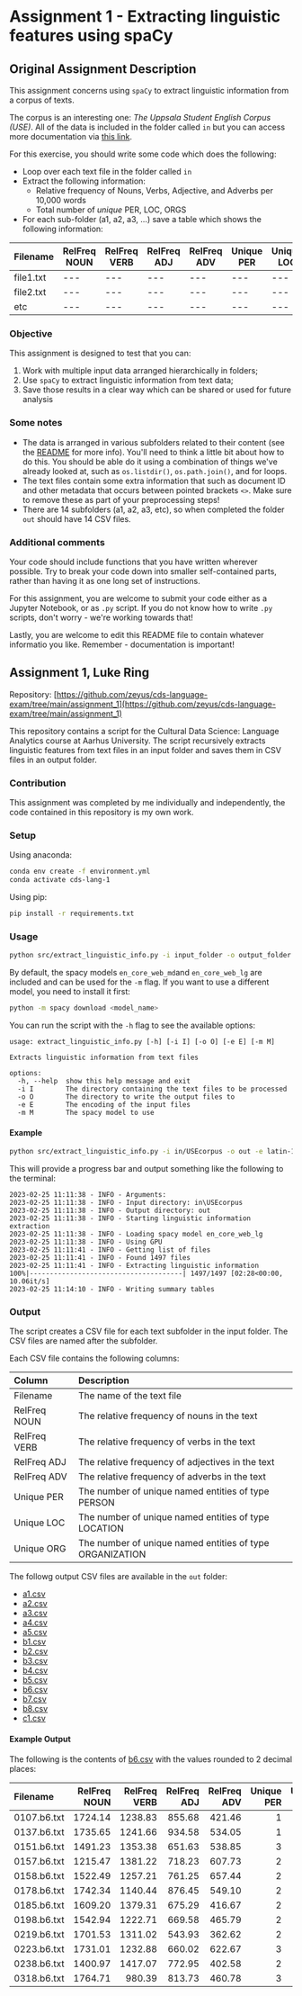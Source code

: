 # Assignment 1 - Extracting linguistic features using spaCy

## Original Assignment Description 

This assignment concerns using ```spaCy``` to extract linguistic information from a corpus of texts.

The corpus is an interesting one: *The Uppsala Student English Corpus (USE)*. All of the data is included in the folder called ```in``` but you can access more documentation via [this link](https://ota.bodleian.ox.ac.uk/repository/xmlui/handle/20.500.12024/2457).

For this exercise, you should write some code which does the following:

- Loop over each text file in the folder called ```in```
- Extract the following information:
    - Relative frequency of Nouns, Verbs, Adjective, and Adverbs per 10,000 words
    - Total number of *unique* PER, LOC, ORGS
- For each sub-folder (a1, a2, a3, ...) save a table which shows the following information:

|Filename|RelFreq NOUN|RelFreq VERB|RelFreq ADJ|RelFreq ADV|Unique PER|Unique LOC|Unique ORG|
|---|---|---|---|---|---|---|---|
|file1.txt|---|---|---|---|---|---|---|
|file2.txt|---|---|---|---|---|---|---|
|etc|---|---|---|---|---|---|---|

### Objective

This assignment is designed to test that you can:

1. Work with multiple input data arranged hierarchically in folders;
2. Use ```spaCy``` to extract linguistic information from text data;
3. Save those results in a clear way which can be shared or used for future analysis

### Some notes

- The data is arranged in various subfolders related to their content (see the [README](in/README.md) for more info). You'll need to think a little bit about how to do this. You should be able do it using a combination of things we've already looked at, such as ```os.listdir()```, ```os.path.join()```, and for loops.
- The text files contain some extra information that such as document ID and other metadata that occurs between pointed brackets ```<>```. Make sure to remove these as part of your preprocessing steps!
- There are 14 subfolders (a1, a2, a3, etc), so when completed the folder ```out``` should have 14 CSV files.

### Additional comments

Your code should include functions that you have written wherever possible. Try to break your code down into smaller self-contained parts, rather than having it as one long set of instructions.

For this assignment, you are welcome to submit your code either as a Jupyter Notebook, or as ```.py``` script. If you do not know how to write ```.py``` scripts, don't worry - we're working towards that!

Lastly, you are welcome to edit this README file to contain whatever informatio you like. Remember - documentation is important!

## Assignment 1, Luke Ring

Repository: [https://github.com/zeyus/cds-language-exam/tree/main/assignment_1](https://github.com/zeyus/cds-language-exam/tree/main/assignment_1)

This repository contains a script for the Cultural Data Science: Language Analytics course at Aarhus University. The script recursively extracts linguistic features from text files in an input folder and saves them in CSV files in an output folder.

### Contribution

This assignment was completed by me individually and independently, the code contained in this repository is my own work.

### Setup

Using anaconda:

```bash
conda env create -f environment.yml
conda activate cds-lang-1
```

Using pip:

```bash
pip install -r requirements.txt
```

### Usage

```bash
python src/extract_linguistic_info.py -i input_folder -o output_folder <-e encoding> <-m spacy_model>
```

By default, the spacy models `en_core_web_md`and `en_core_web_lg` are included and can be used for the `-m` flag. If you want to use a different model, you need to install it first:

```bash
python -m spacy download <model_name>
```

You can run the script with the `-h` flag to see the available options:

```
usage: extract_linguistic_info.py [-h] [-i I] [-o O] [-e E] [-m M]

Extracts linguistic information from text files

options:
  -h, --help  show this help message and exit
  -i I        The directory containing the text files to be processed
  -o O        The directory to write the output files to
  -e E        The encoding of the input files
  -m M        The spacy model to use
```

#### Example

```bash
python src/extract_linguistic_info.py -i in/USEcorpus -o out -e latin-1 -m en_core_web_md
```

This will provide a progress bar and output something like the following to the terminal:

```
2023-02-25 11:11:38 - INFO - Arguments:
2023-02-25 11:11:38 - INFO - Input directory: in\USEcorpus
2023-02-25 11:11:38 - INFO - Output directory: out
2023-02-25 11:11:38 - INFO - Starting linguistic information extraction
2023-02-25 11:11:38 - INFO - Loading spacy model en_core_web_lg
2023-02-25 11:11:38 - INFO - Using GPU
2023-02-25 11:11:41 - INFO - Getting list of files
2023-02-25 11:11:41 - INFO - Found 1497 files
2023-02-25 11:11:41 - INFO - Extracting linguistic information
100%|--------------------------------------| 1497/1497 [02:28<00:00, 10.06it/s]
2023-02-25 11:14:10 - INFO - Writing summary tables
```

### Output

The script creates a CSV file for each text subfolder in the input folder. The CSV files are named after the subfolder.


Each CSV file contains the following columns:

| Column | Description |
| :--- | :--- |
| Filename | The name of the text file |
| RelFreq NOUN | The relative frequency of nouns in the text |
| RelFreq VERB | The relative frequency of verbs in the text |
| RelFreq ADJ | The relative frequency of adjectives in the text |
| RelFreq ADV | The relative frequency of adverbs in the text |
| Unique PER | The number of unique named entities of type PERSON |
| Unique LOC | The number of unique named entities of type LOCATION |
| Unique ORG | The number of unique named entities of type ORGANIZATION |


The followg output CSV files are available in the `out` folder:

- [a1.csv](https://github.com/zeyus/cds-language-exam/tree/main/assignment_1/out/a1.csv)
- [a2.csv](https://github.com/zeyus/cds-language-exam/tree/main/assignment_1/out/a2.csv)
- [a3.csv](https://github.com/zeyus/cds-language-exam/tree/main/assignment_1/out/a3.csv)
- [a4.csv](https://github.com/zeyus/cds-language-exam/tree/main/assignment_1/out/a4.csv)
- [a5.csv](https://github.com/zeyus/cds-language-exam/tree/main/assignment_1/out/a5.csv)
- [b1.csv](https://github.com/zeyus/cds-language-exam/tree/main/assignment_1/out/b1.csv)
- [b2.csv](https://github.com/zeyus/cds-language-exam/tree/main/assignment_1/out/b2.csv)
- [b3.csv](https://github.com/zeyus/cds-language-exam/tree/main/assignment_1/out/b3.csv)
- [b4.csv](https://github.com/zeyus/cds-language-exam/tree/main/assignment_1/out/b4.csv)
- [b5.csv](https://github.com/zeyus/cds-language-exam/tree/main/assignment_1/out/b5.csv)
- [b6.csv](https://github.com/zeyus/cds-language-exam/tree/main/assignment_1/out/b6.csv)
- [b7.csv](https://github.com/zeyus/cds-language-exam/tree/main/assignment_1/out/b7.csv)
- [b8.csv](https://github.com/zeyus/cds-language-exam/tree/main/assignment_1/out/b8.csv)
- [c1.csv](https://github.com/zeyus/cds-language-exam/tree/main/assignment_1/out/c1.csv)

#### Example Output

The following is the contents of [b6.csv](https://github.com/zeyus/cds-language-exam/tree/main/assignment_1/out/b6.csv) with the values rounded to 2 decimal places:

| Filename | RelFreq NOUN | RelFreq VERB | RelFreq ADJ | RelFreq ADV | Unique PER | Unique LOC | Unique ORG |
| :--- | ---: | ---: | ---: | ---: | ---: | ---: | ---: |
|0107.b6.txt|1724.14|1238.83|855.68|421.46|1|0|1|
|0137.b6.txt|1735.65|1241.66|934.58|534.05|1|0|0|
|0151.b6.txt|1491.23|1353.38|651.63|538.85|3|0|0|
|0157.b6.txt|1215.47|1381.22|718.23|607.73|2|0|0|
|0158.b6.txt|1522.49|1257.21|761.25|657.44|2|0|0|
|0178.b6.txt|1742.34|1140.44|876.45|549.10|2|0|1|
|0185.b6.txt|1609.20|1379.31|675.29|416.67|2|0|0|
|0198.b6.txt|1542.94|1222.71|669.58|465.79|2|0|0|
|0219.b6.txt|1701.53|1311.02|543.93|362.62|2|0|0|
|0223.b6.txt|1731.01|1232.88|660.02|622.67|3|0|0|
|0238.b6.txt|1400.97|1417.07|772.95|402.58|2|0|0|
|0318.b6.txt|1764.71|980.39|813.73|460.78|3|0|0|


